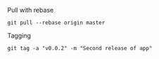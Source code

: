 Pull with rebase
```
git pull --rebase origin master
```
Tagging
```
git tag -a "v0.0.2" -m "Second release of app"
```
